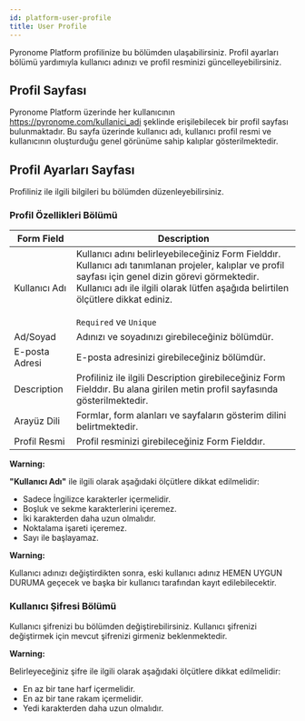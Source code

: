 ```yaml
---
id: platform-user-profile
title: User Profile
---
```


<a id="aHeaderMenuAnchor" data-header-menu="Docs"></a>

Pyronome Platform profilinize bu bölümden ulaşabilirsiniz. Profil ayarları bölümü yardımıyla kullanıcı adınızı ve profil resminizi güncelleyebilirsiniz.

## Profil Sayfası
Pyronome Platform üzerinde her kullanıcının https://pyronome.com/kullanici_adi şeklinde erişilebilecek bir profil sayfası bulunmaktadır. Bu sayfa üzerinde kullanıcı adı, kullanıcı profil resmi ve kullanıcının oluşturduğu genel görünüme sahip kalıplar gösterilmektedir.

## Profil Ayarları Sayfası
Profiliniz ile ilgili bilgileri bu bölümden düzenleyebilirsiniz.

### Profil Özellikleri Bölümü

| Form Field | Description |
| ------ | ------ |
| Kullanıcı Adı | Kullanıcı adını belirleyebileceğiniz Form Fielddır. Kullanıcı adı tanımlanan projeler, kalıplar ve profil sayfası için genel dizin görevi görmektedir.<br><i class="fas fa-exclamation-triangle"></i> Kullanıcı adı ile ilgili olarak lütfen aşağıda belirtilen ölçütlere dikkat ediniz.<br><br>`Required` ve `Unique` |
| Ad/Soyad | Adınızı ve soyadınızı girebileceğiniz bölümdür. |
| E-posta Adresi | E-posta adresinizi girebileceğiniz bölümdür. |
| Description | Profiliniz ile ilgili Description girebileceğiniz Form Fielddır. Bu alana girilen metin profil sayfasında gösterilmektedir. |
| Arayüz Dili | Formlar, form alanları ve sayfaların gösterim dilini belirtmektedir. |
| Profil Resmi | Profil resminizi girebileceğiniz Form Fielddır. |

<div class="panelize-infobox infobox-warning">
    <p>
        <strong><i class="fas fa-exclamation-triangle"></i> Warning:</strong>
    </p>
    <p><strong>"Kullanıcı Adı"</strong> ile ilgili olarak aşağıdaki ölçütlere dikkat edilmelidir:
    <ul>
        <li>Sadece İngilizce karakterler içermelidir.</li>
        <li>Boşluk ve sekme karakterlerini içeremez.</li>
        <li>İki karakterden daha uzun olmalıdır.</li>
        <li>Noktalama işareti içeremez.</li>
        <li>Sayı ile başlayamaz.</li>
    </ul></p>
</div>

<div class="panelize-infobox infobox-warning">
    <p>
        <strong><i class="fas fa-exclamation-triangle"></i> Warning:</strong>
    </p>
    <p>Kullanıcı adınızı değiştirdikten sonra, eski kullanıcı adınız HEMEN UYGUN DURUMA geçecek ve başka bir kullanıcı tarafından kayıt edilebilecektir.</p>
</div>

### Kullanıcı Şifresi Bölümü

Kullanıcı şifrenizi bu bölümden değiştirebilirsiniz. Kullanıcı şifrenizi değiştirmek için mevcut şifrenizi girmeniz beklenmektedir.

<div class="panelize-infobox infobox-warning">
    <p>
        <strong><i class="fas fa-exclamation-triangle"></i> Warning:</strong>
    </p>
    <p>Belirleyeceğiniz şifre ile ilgili olarak aşağıdaki ölçütlere dikkat edilmelidir:
    <ul>
        <li>En az bir tane harf içermelidir.</li>
        <li>En az bir tane rakam içermelidir.</li>
        <li>Yedi karakterden daha uzun olmalıdır.</li>
    </ul></p>
</div>